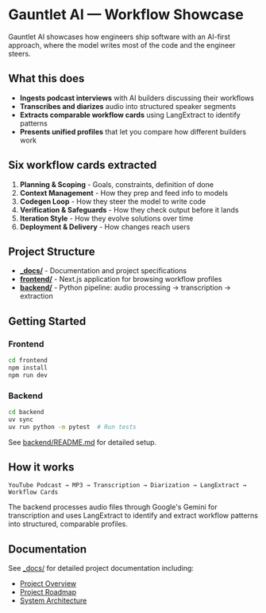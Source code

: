 # Gauntlet AI — Workflow Showcase

Gauntlet AI showcases how engineers ship software with an AI-first approach, where the model writes most of the code and the engineer steers.

## What this does

- **Ingests podcast interviews** with AI builders discussing their workflows
- **Transcribes and diarizes** audio into structured speaker segments  
- **Extracts comparable workflow cards** using LangExtract to identify patterns
- **Presents unified profiles** that let you compare how different builders work

## Six workflow cards extracted

1. **Planning & Scoping** - Goals, constraints, definition of done
2. **Context Management** - How they prep and feed info to models
3. **Codegen Loop** - How they steer the model to write code
4. **Verification & Safeguards** - How they check output before it lands
5. **Iteration Style** - How they evolve solutions over time
6. **Deployment & Delivery** - How changes reach users

## Project Structure

- **[_docs/](_docs/)** - Documentation and project specifications
- **[frontend/](frontend/)** - Next.js application for browsing workflow profiles
- **[backend/](backend/)** - Python pipeline: audio processing → transcription → extraction

## Getting Started

### Frontend
```bash
cd frontend
npm install
npm run dev
```

### Backend
```bash
cd backend
uv sync
uv run python -m pytest  # Run tests
```

See [backend/README.md](backend/README.md) for detailed setup.

## How it works

```
YouTube Podcast → MP3 → Transcription → Diarization → LangExtract → Workflow Cards
```

The backend processes audio files through Google's Gemini for transcription and uses LangExtract to identify and extract workflow patterns into structured, comparable profiles.

## Documentation

See [_docs/](_docs/) for detailed project documentation including:
- [Project Overview](_docs/project-overview.md)
- [Project Roadmap](_docs/PROJECT-ROADMAP.md)
- [System Architecture](_docs/SYSTEM-ARCHITECTURE.md)
